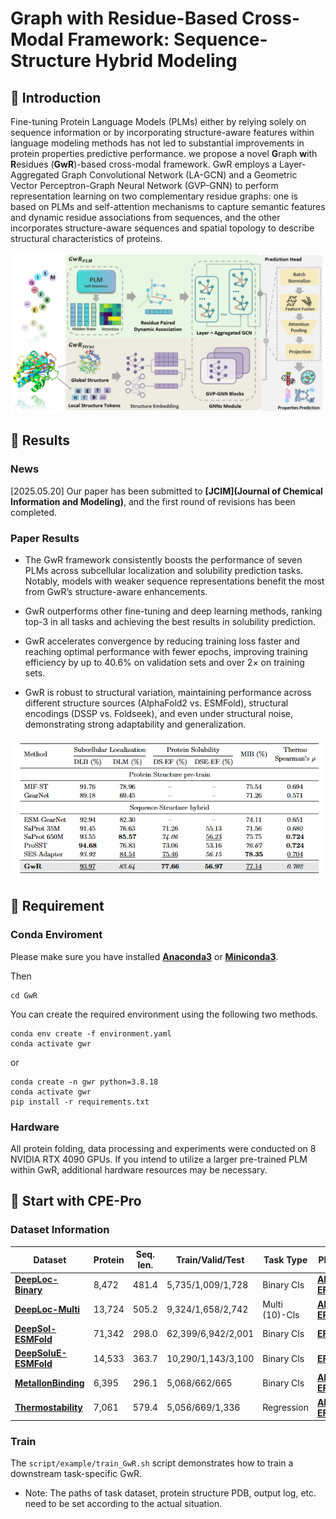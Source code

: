 # Graph with Residue-Based Cross-Modal Framework: Sequence-Structure Hybrid Modeling

## 🚀 Introduction

Fine-tuning Protein Language Models (PLMs) either by relying solely on sequence information or by incorporating structure-aware features within language modeling methods has not led to substantial improvements in protein properties predictive performance. we propose a novel **G**raph **w**ith **R**esidues (**GwR**)-based cross-modal framework. GwR employs a Layer-Aggregated Graph Convolutional Network (LA-GCN) and a Geometric Vector Perceptron-Graph Neural Network (GVP-GNN) to perform representation learning on two complementary residue graphs: one is based on PLMs and self-attention mechanisms to capture semantic features and dynamic residue associations from sequences, and the other incorporates structure-aware sequences and spatial topology to describe structural characteristics of proteins.

<img src="img/framework.PNG" alt="Logo">

## 📑 Results

### News

[2025.05.20] Our paper has been submitted to **[JCIM](Journal of Chemical Information and Modeling)**, and the first round of revisions has been completed.

### Paper Results

- The GwR framework consistently boosts the performance of seven PLMs across subcellular localization and solubility prediction tasks. Notably, models with weaker sequence representations benefit the most from GwR’s structure-aware enhancements.

- GwR outperforms other fine-tuning and deep learning methods, ranking top-3 in all tasks and achieving the best results in solubility prediction.

- GwR accelerates convergence by reducing training loss faster and reaching optimal performance with fewer epochs, improving training efficiency by up to 40.6% on validation sets and over 2× on training sets.

- GwR is robust to structural variation, maintaining performance across different structure sources (AlphaFold2 vs. ESMFold), structural encodings (DSSP vs. Foldseek), and even under structural noise, demonstrating strong adaptability and generalization.

<img src="img/task_performance.PNG" alt="Logo">

## 🛫 Requirement

### Conda Enviroment

Please make sure you have installed **[Anaconda3](https://www.anaconda.com/download)** or **[Miniconda3](https://docs.conda.io/projects/miniconda/en/latest/)**.

Then
```
cd GwR
```
You can create the required environment using the following two methods.
```
conda env create -f environment.yaml
conda activate gwr
```
or
```
conda create -n gwr python=3.8.18
conda activate gwr
pip install -r requirements.txt
```

### Hardware

All protein folding, data processing and experiments were conducted on 8 NVIDIA RTX 4090 GPUs. If you intend to utilize a larger pre-trained PLM within GwR, additional hardware resources may be necessary.

## 🧬 Start with CPE-Pro

### Dataset Information

| Dataset                         | Protein | Seq. len. | Train/Valid/Test   | Task Type     | PDB                                                                           |
|---------------------------------|---------|-----------|---------------------|---------------|-------------------------------------------------------------------------------|
| **[DeepLoc-Binary](https://huggingface.co/datasets/AI4Protein/DeepLocBinary_AlphaFold2)**       | 8,472   | 481.4     | 5,735/1,009/1,728   | Binary Cls    | **[AF2; EF](https://huggingface.co/datasets/AI4Protein/DeepLocBinary_PDB)**   |
| **[DeepLoc-Multi](https://huggingface.co/datasets/AI4Protein/DeepLocMulti_AlphaFold2)**        | 13,724  | 505.2     | 9,324/1,658/2,742   | Multi (10)-Cls| **[AF2; EF](https://huggingface.co/datasets/AI4Protein/DeepLocMulti_PDB)**    |
| **[DeepSol-ESMFold](https://huggingface.co/datasets/AI4Protein/DeepSol_ESMFold)**    | 71,342 | 298.0     | 62,399/6,942/2,001  | Binary Cls    | **[EF](https://huggingface.co/datasets/AI4Protein/DeepSol_ESMFold_PDB)**      |
| **[DeepSoluE-ESMFold](https://huggingface.co/datasets/AI4Protein/DeepSoluE_ESMFold)** | 14,533 | 363.7  | 10,290/1,143/3,100  | Binary Cls    | **[EF](https://huggingface.co/datasets/AI4Protein/DeepSoluE_ESMFold_PDB)**    |
| **[MetalIonBinding](https://huggingface.co/datasets/AI4Protein/MetalIonBinding_AlphaFold2)**      | 6,395   | 296.1     | 5,068/662/665       | Binary Cls    | **[AF2; EF](https://huggingface.co/datasets/AI4Protein/MetalIonBinding_PDB)** |
| **[Thermostability](https://huggingface.co/datasets/AI4Protein/Thermostability_AlphaFold2)**   | 7,061 | 579.4     | 5,056/669/1,336     | Regression    | **[AF2; EF](https://huggingface.co/datasets/AI4Protein/Thermostability_PDB)** |

### Train

The `script/example/train_GwR.sh` script demonstrates how to train a downstream task-specific GwR.

- Note: The paths of task dataset, protein structure PDB, output log, etc. need to be set according to the actual situation.
